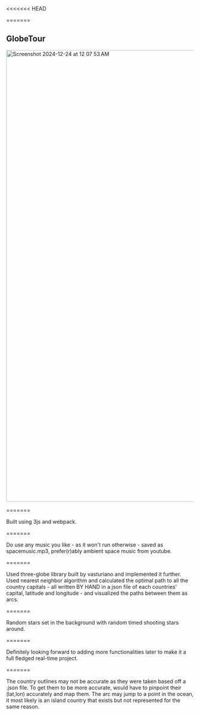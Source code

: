 <<<<<<< HEAD
 
=======
## GlobeTour

<img width="1214" alt="Screenshot 2024-12-24 at 12 07 53 AM" src="https://github.com/user-attachments/assets/aa47f35b-a549-4ab1-b419-3704c19177ed" />


=======

Built using 3js and webpack. 

=======

Do use any music you like - as it won't run otherwise - saved as spacemusic.mp3, prefer(r)ably ambient space music from youtube. 

=======

Used three-globe library built by vasturiano and implemented it further. Used nearest neighbor algorithm and calculated the optimal path to all the country capitals - all written BY HAND in a json file of each countries' capital, latitude and longitude - and visualized the paths between them as arcs. 

=======

Random stars set in the background with random timed shooting stars around. 

=======

Definitely looking forward to adding more functionalities later to make it a full fledged real-time project.

=======

The country outlines may not be accurate as they were taken based off a .json file. To get them to be more accurate, would have to pinpoint their (lat,lon) accurately and map them. The arc may jump to a point in the ocean, it most likely is an island country that exists but not represented for the same reason.
